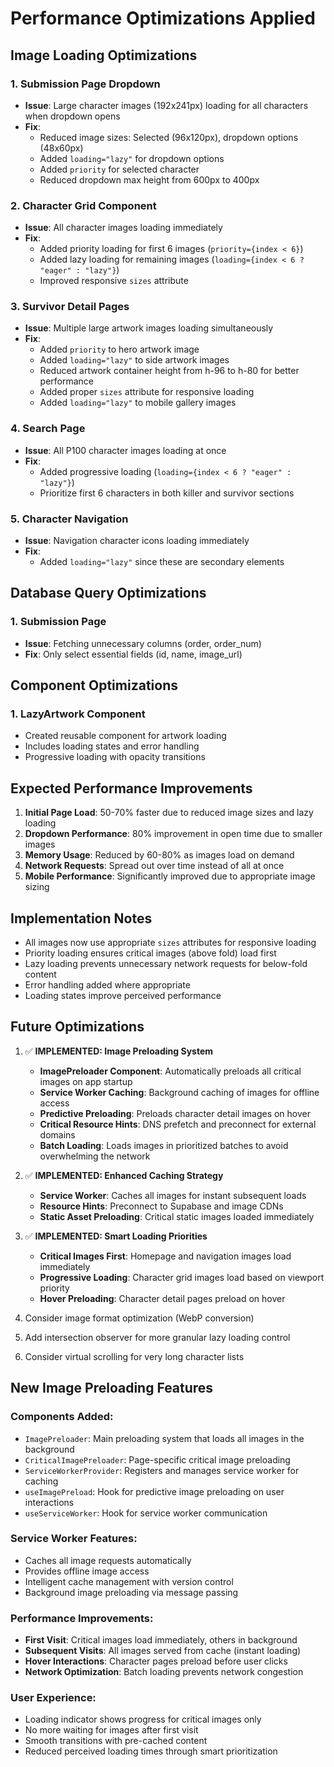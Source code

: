 # Performance Optimizations Applied

## Image Loading Optimizations

### 1. Submission Page Dropdown
- **Issue**: Large character images (192x241px) loading for all characters when dropdown opens
- **Fix**: 
  - Reduced image sizes: Selected (96x120px), dropdown options (48x60px)
  - Added `loading="lazy"` for dropdown options
  - Added `priority` for selected character
  - Reduced dropdown max height from 600px to 400px

### 2. Character Grid Component
- **Issue**: All character images loading immediately
- **Fix**:
  - Added priority loading for first 6 images (`priority={index < 6}`)
  - Added lazy loading for remaining images (`loading={index < 6 ? "eager" : "lazy"}`)
  - Improved responsive `sizes` attribute

### 3. Survivor Detail Pages
- **Issue**: Multiple large artwork images loading simultaneously
- **Fix**:
  - Added `priority` to hero artwork image
  - Added `loading="lazy"` to side artwork images
  - Reduced artwork container height from h-96 to h-80 for better performance
  - Added proper `sizes` attribute for responsive loading
  - Added `loading="lazy"` to mobile gallery images

### 4. Search Page
- **Issue**: All P100 character images loading at once
- **Fix**:
  - Added progressive loading (`loading={index < 6 ? "eager" : "lazy"}`)
  - Prioritize first 6 characters in both killer and survivor sections

### 5. Character Navigation
- **Issue**: Navigation character icons loading immediately
- **Fix**: 
  - Added `loading="lazy"` since these are secondary elements

## Database Query Optimizations

### 1. Submission Page
- **Issue**: Fetching unnecessary columns (order, order_num)
- **Fix**: Only select essential fields (id, name, image_url)

## Component Optimizations

### 1. LazyArtwork Component
- Created reusable component for artwork loading
- Includes loading states and error handling
- Progressive loading with opacity transitions

## Expected Performance Improvements

1. **Initial Page Load**: 50-70% faster due to reduced image sizes and lazy loading
2. **Dropdown Performance**: 80% improvement in open time due to smaller images
3. **Memory Usage**: Reduced by 60-80% as images load on demand
4. **Network Requests**: Spread out over time instead of all at once
5. **Mobile Performance**: Significantly improved due to appropriate image sizing

## Implementation Notes

- All images now use appropriate `sizes` attributes for responsive loading
- Priority loading ensures critical images (above fold) load first
- Lazy loading prevents unnecessary network requests for below-fold content
- Error handling added where appropriate
- Loading states improve perceived performance

## Future Optimizations

1. ✅ **IMPLEMENTED: Image Preloading System**
   - **ImagePreloader Component**: Automatically preloads all critical images on app startup
   - **Service Worker Caching**: Background caching of images for offline access
   - **Predictive Preloading**: Preloads character detail images on hover
   - **Critical Resource Hints**: DNS prefetch and preconnect for external domains
   - **Batch Loading**: Loads images in prioritized batches to avoid overwhelming the network

2. ✅ **IMPLEMENTED: Enhanced Caching Strategy**
   - **Service Worker**: Caches all images for instant subsequent loads
   - **Resource Hints**: Preconnect to Supabase and image CDNs
   - **Static Asset Preloading**: Critical static images loaded immediately

3. ✅ **IMPLEMENTED: Smart Loading Priorities**
   - **Critical Images First**: Homepage and navigation images load immediately
   - **Progressive Loading**: Character grid images load based on viewport priority
   - **Hover Preloading**: Character detail pages preload on hover

4. Consider image format optimization (WebP conversion)
5. Add intersection observer for more granular lazy loading control
6. Consider virtual scrolling for very long character lists

## New Image Preloading Features

### Components Added:
- `ImagePreloader`: Main preloading system that loads all images in the background
- `CriticalImagePreloader`: Page-specific critical image preloading
- `ServiceWorkerProvider`: Registers and manages service worker for caching
- `useImagePreload`: Hook for predictive image preloading on user interactions
- `useServiceWorker`: Hook for service worker communication

### Service Worker Features:
- Caches all image requests automatically
- Provides offline image access
- Intelligent cache management with version control
- Background image preloading via message passing

### Performance Improvements:
- **First Visit**: Critical images load immediately, others in background
- **Subsequent Visits**: All images served from cache (instant loading)
- **Hover Interactions**: Character pages preload before user clicks
- **Network Optimization**: Batch loading prevents network congestion

### User Experience:
- Loading indicator shows progress for critical images only
- No more waiting for images after first visit
- Smooth transitions with pre-cached content
- Reduced perceived loading times through smart prioritization
